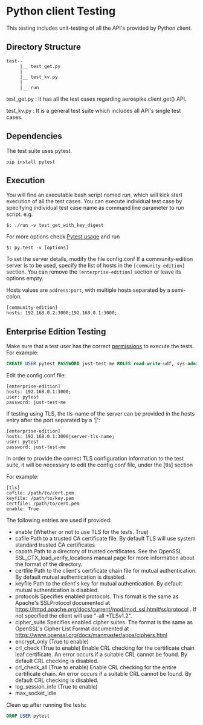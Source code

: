 Python client Testing
=========

This testing includes unit-testing of all the API's provided by Python client.

Directory Structure
-------------------

```
test--
     |__ test_get.py
     |
     |__ test_kv.py
     |
     |__ run
```

test_get.py :
    It has all the test cases regarding aerospike.client.get() API.

test_kv.py :
    It is a general test suite which includes all API's single test cases.

Dependencies
------------
The test suite uses pytest.

`pip install pytest`

Execution
---------

You will find an executable bash script named _run_, which will kick start execution of all the test cases.
You can execute individual test case by specifying individual test case name as command line parameter to _run_ script.
e.g.
```
$: ./run -v test_get_with_key_digest
```
For more options check [Pytest usage] and run
```
$: py.test -v [options]
```

[Pytest usage]:http://pytest.org/latest/usage.html

To set the server details, modify the file config.conf
If a community-edition server is to be used, specify the list of hosts in the
`[community-edition]` section. You can remove the `[enterprise-edition]` section
or leave its options empty.

Hosts values are `address:port`, with multiple hosts separated by a semi-colon.

```
[community-edition]
hosts: 192.168.0.2:3000;192.168.0.1:3000;
```

Enterprise Edition Testing
--------------------------
Make sure that a test user has the correct
[permissions](http://www.aerospike.com/docs/guide/security.html#permissions) to
execute the tests. For example:

```sql
CREATE USER pytest PASSWORD just-test-me ROLES read-write-udf, sys-admin, user-admin, data-admin
```

Edit the config.conf file:
```
[enterprise-edition]
hosts: 192.168.0.1:3000;
user: pytest
password: just-test-me
```
If testing using TLS, the tls-name of the server can be provided in the hosts entry after the port separated by a '|':
```
[enterprise-edition]
hosts: 192.168.0.1:3000|server-tls-name;
user: pytest
password: just-test-me
```
In order to provide the correct TLS configuration information to the test suite, it will be necessary to edit the config.conf file, under the [tls] section

For example:
```
[tls]
cafile: /path/to/cert.pem
keyfile: /path/to/key.pem
certfile: /path/to/cert.pem
enable: True
```

The following entries are used if provided:

* enable (Whether or not to use TLS for the tests. True)
* cafile Path to a trusted CA certificate file. By default TLS will use system standard trusted CA certificates
* capath Path to a directory of trusted certificates. See the OpenSSL SSL_CTX_load_verify_locations manual page for more information about the format of the directory.
* certfile Path to the client's certificate chain file for mutual authentication. By default mutual authentication is disabled.
* keyfile Path to the client's key for mutual authentication. By default mutual authentication is disabled.
* protocols Specifies enabled protocols. This format is the same as Apache's SSLProtocol documented at https://httpd.apache.org/docs/current/mod/mod_ssl.html#sslprotocol . If not specified the client will use "-all +TLSv1.2".
* cipher_suite Specifies enabled cipher suites. The format is the same as OpenSSL's Cipher List Format documented at https://www.openssl.org/docs/manmaster/apps/ciphers.html
* encrypt_only (True to enable)
* crl_check (True to enable) Enable CRL checking for the certificate chain leaf certificate. An error occurs if a suitable CRL cannot be found. By default CRL checking is disabled.
* crl_check_all (True to enable) Enable CRL checking for the entire certificate chain. An error occurs if a suitable CRL cannot be found. By default CRL checking is disabled.
* log_session_info (True to enable)
* max_socket_idle

Clean up after running the tests:
```sql
DROP USER pytest
```
